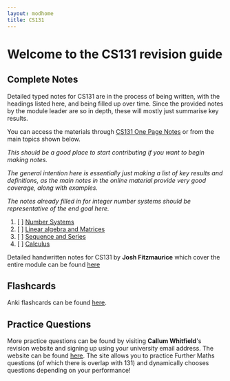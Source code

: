 ```yaml
---
layout: modhome
title: CS131
---
```


# Welcome to the CS131 revision guide



## Complete Notes

Detailed typed notes for CS131 are in the process of being written, with the headings listed here, and being filled up over time. Since the provided notes by the module leader are so in depth, these will mostly just summarise key results.

You can access the materials through [CS131 One Page Notes](opnotes) or from the main topics shown below.

*This should be a good place to start contributing if you want to begin making notes.*

*The general intention here is essentially just making a list of key results and definitions, as the main notes in the online material provide very good coverage, along with examples.*

*The notes already filled in for integer number systems should be representative of the end goal here.*



1. [ ] [Number Systems](part1.html)
2. [ ] [Linear algebra and Matrices](part2.html)
3. [ ] [Sequence and Series](part3.html)
4. [ ] [Calculus](part4.html)



Detailed handwritten notes for CS131 by **Josh Fitzmaurice** which cover the entire module can be found [here](./cs131-notes.pdf)

## Flashcards
Anki flashcards can be found [here](./CS131-ankideck.apkg).

## Practice Questions
More practice questions can be found by visiting **Callum Whitfield**'s revision website and signing up using your university email address. The website can be found [here](https://mathrevision.pythonanywhere.com). The site allows you to practice Further Maths questions (of which there is overlap with 131) and dynamically chooses questions depending on your performance!